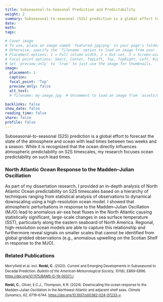 ```yaml
---
title: Subseasonal-to-Seasonal Prediction and Predictability
weight: 2
summary: Subseasonal-to-seasonal (S2S) prediction is a global effort to forecast the state of the atmosphere and ocean with lead times between two weeks and a season. While it is recognized that the ocean directly influences atmospheric predictability on S2S timescales, my research focuses ocean predictability on such lead times.
date:
math: 
tags:

# Cover image
# To use, place an image named `featured.jpg/png` in your page's folder.
# Otherwise, specify the `filename` option to load an image from your `assets/media/` folder.
# Placement options: 1 = Full column width, 2 = Out-set, 3 = Screen-width
# Focal point options: Smart, Center, TopLeft, Top, TopRight, Left, Right, BottomLeft, Bottom, BottomRight
# Set `preview_only` to `true` to just use the image for thumbnails.
image:
  placement: 1
  caption:
  focal_point: 'Top'
  preview_only: false
  alt_text:
  # filename: my-image.jpg  # Uncomment to load an image from `assets/media/` instead.

backlinks: false
show_date: false
reading_time: false
share: false
profile: false
---
```

Subseasonal-to-seasonal (S2S) prediction is a global effort to forecast the state of the atmosphere and ocean with lead times between two weeks and a season. While it is recognized that the ocean directly influences atmospheric predictability on S2S timescales, my research focuses ocean predictability on such lead times.

### North Atlantic Ocean Response to the Madden–Julian Oscillation

As part of my dissertation research, I provided an in-depth analysis of North Atlantic Ocean predictability on S2S timescales based on a hierarchy of techniques ranging from statistical analysis of observations to dynamical downscaling using a high-resolution ocean model. I showed that atmospheric perturbations in response to the Madden–Julian Oscillation (MJO) lead to anomalous air-sea heat fluxes in the North Atlantic causing statistically significant, large-scale changes in sea surface temperature (SST), particularly along the eastern seaboard of North America. Regional, high-resolution ocean models are able to capture this relationship and furthermore reveal signals on smaller scales that cannot be identified from global gridded observations (e.g., anomalous upwelling on the Scotian Shelf in response to the MJO).

### Related Publications
<span style="font-size:.8em; line-height:1.5">

Merryfield et al. incl. **Renkl, C.** (2020). Current and Emerging Developments in Subseasonal to Decadal Prediction. *Bulletin of the American Meteorological Society, 101*(6), E869–E896. https://doi.org/10.1175/BAMS-D-19-0037.1./

**Renkl, C.**, Oliver, E.C.J., Thompson, K.R. (2024). Downscaling the ocean response to the Madden–Julian Oscillation in the Northwest Atlantic and adjacent shelf seas. *Climate Dynamics, 62*, 6719–6744. https://doi.org/10.1007/s00382-024-07233-y.

</span>